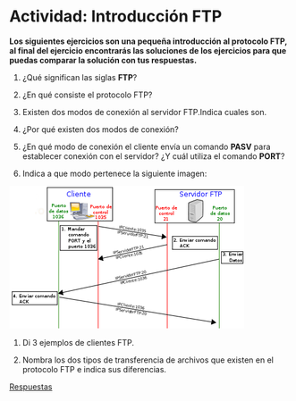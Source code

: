 # Actividad: Introducción FTP

**Los siguientes ejercicios son una pequeña introducción al protocolo FTP, al final del ejercicio encontrarás las soluciones de los ejercicios para que puedas comparar la solución con tus respuestas.**

1. ¿Qué significan las siglas **FTP**?

1. ¿En qué consiste el protocolo FTP?

1. Existen dos modos de conexión al servidor FTP.Indica cuales son.

1. ¿Por qué existen dos modos de conexión?

1. ¿En qué modo de conexión el cliente envía un comando **PASV** para establecer conexión con el servidor? ¿Y cuál
utiliza el comando **PORT**?

1. Indica a que modo pertenece la siguiente imagen:

![ImagenActivo](420px-Activo.svg.png) 

1. Di 3 ejemplos de clientes FTP.

1. Nombra los dos tipos de transferencia de archivos que existen en el protocolo FTP e indica sus diferencias.

[Respuestas](https://github.com/maciacastillo/FTP4/blob/master/Respuestas%20FTP4.md)
